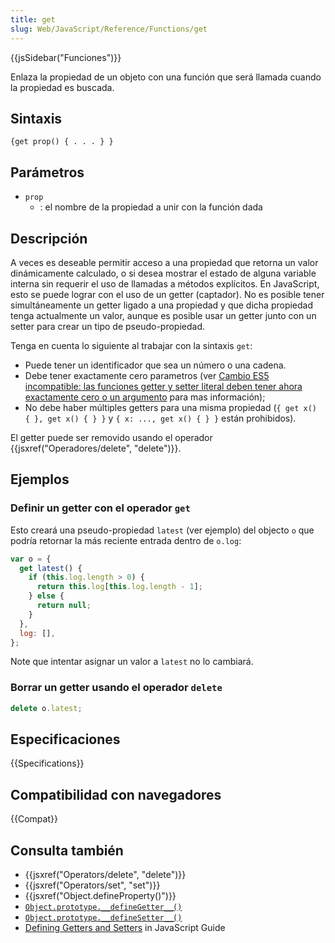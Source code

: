 ```yaml
---
title: get
slug: Web/JavaScript/Reference/Functions/get
---
```


{{jsSidebar("Funciones")}}

Enlaza la propiedad de un objeto con una función que será llamada cuando la propiedad es buscada.

## Sintaxis

`{get prop() { . . . } }`

## Parámetros

- `prop`
  - : el nombre de la propiedad a unir con la función dada

## Descripción

A veces es deseable permitir acceso a una propiedad que retorna un valor dinámicamente calculado, o si desea mostrar el estado de alguna variable interna sin requerir el uso de llamadas a métodos explícitos. En JavaScript, esto se puede lograr con el uso de un getter (captador). No es posible tener simultáneamente un getter ligado a una propiedad y que dicha propiedad tenga actualmente un valor, aunque es posible usar un getter junto con un setter para crear un tipo de pseudo-propiedad.

Tenga en cuenta lo siguiente al trabajar con la sintaxis `get`:

- Puede tener un identificador que sea un número o una cadena.
- Debe tener exactamente cero parametros (ver [Cambio ES5 incompatible: las funciones getter y setter literal deben tener ahora exactamente cero o un argumento](http://whereswalden.com/2010/08/22/incompatible-es5-change-literal-getter-and-setter-functions-must-now-have-exactly-zero-or-one-arguments/) para mas información);
- No debe haber múltiples getters para una misma propiedad (`{ get x() { }, get x() { } }` y `{ x: ..., get x() { } }` están prohibidos).

El getter puede ser removido usando el operador {{jsxref("Operadores/delete", "delete")}}.

## Ejemplos

### Definir un getter con el operador `get`

Esto creará una pseudo-propiedad `latest` (ver ejemplo) del objecto `o` que podría retornar la más reciente entrada dentro de `o.log`:

```js
var o = {
  get latest() {
    if (this.log.length > 0) {
      return this.log[this.log.length - 1];
    } else {
      return null;
    }
  },
  log: [],
};
```

Note que intentar asignar un valor a `latest` no lo cambiará.

### Borrar un getter usando el operador `delete`

```js
delete o.latest;
```

## Especificaciones

{{Specifications}}

## Compatibilidad con navegadores

{{Compat}}

## Consulta también

- {{jsxref("Operators/delete", "delete")}}
- {{jsxref("Operators/set", "set")}}
- {{jsxref("Object.defineProperty()")}}
- [`Object.prototype.__defineGetter__()`](/es/docs/Web/JavaScript/Reference/Global_Objects/Object/__defineGetter__)
- [`Object.prototype.__defineSetter__()`](/es/docs/Web/JavaScript/Reference/Global_Objects/Object/__defineSetter__)
- [Defining Getters and Setters](/es/JavaScript/Guide/Working_with_Objects#Defining_Getters_and_Setters) in JavaScript Guide
